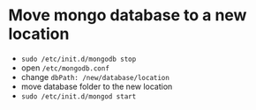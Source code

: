 # Move mongo database to a new location

- `sudo /etc/init.d/mongodb stop`
- open `/etc/mongodb.conf`
- change `dbPath: /new/database/location`
- move database folder to the new location
- `sudo /etc/init.d/mongod start`
